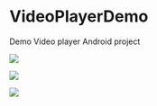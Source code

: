 # VideoPlayerDemo
Demo Video player Android project

![](Screenshots/Screenshot_0.jpeg)

![](Screenshots/Screenshot_1.jpeg)

![](Screenshots/Screenshot_2.jpeg)
